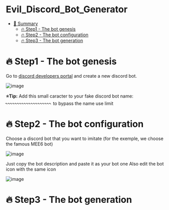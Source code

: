 # Evil_Discord_Bot_Generator


- [📗 Summary](#h1)
  * [🔥 Step1 - The bot genesis](#---Step1---The-bot-genesis)
  * [🔥 Step2 - The bot configuration](#step2-thebotconfiguration)
  * [🔥 Step3 - The bot generation](#step3-thebotgeneration)

# 🔥 Step1 - The bot genesis
Go to <a href="https://discord.com/developers/applications" >discord developers portal</a> and create a new discord bot.

![image](https://user-images.githubusercontent.com/71982379/194362046-d8301c58-71ce-4afb-b8eb-1b454dd9b770.png)

**⭐Tip:** Add this small caracter to your fake discord bot name:` ˞˞˞˞˞˞˞˞˞˞˞˞˞˞˞˞˞˞˞˞` to bypass the name use limit

# 🔥 Step2 - The bot configuration
Choose a discord bot that you want to imitate (for the exemple, we choose the famous MEE6 bot)

![image](https://user-images.githubusercontent.com/71982379/194364180-ddb01545-f957-4db1-b453-77c38131fd79.png)

Just copy the bot description and paste it as your bot one
Also edit the bot icon with the same icon

![image](https://user-images.githubusercontent.com/71982379/194365146-10462608-0f5f-4df7-882b-d7dde5de0701.png)

# 🔥 Step3 - The bot generation
